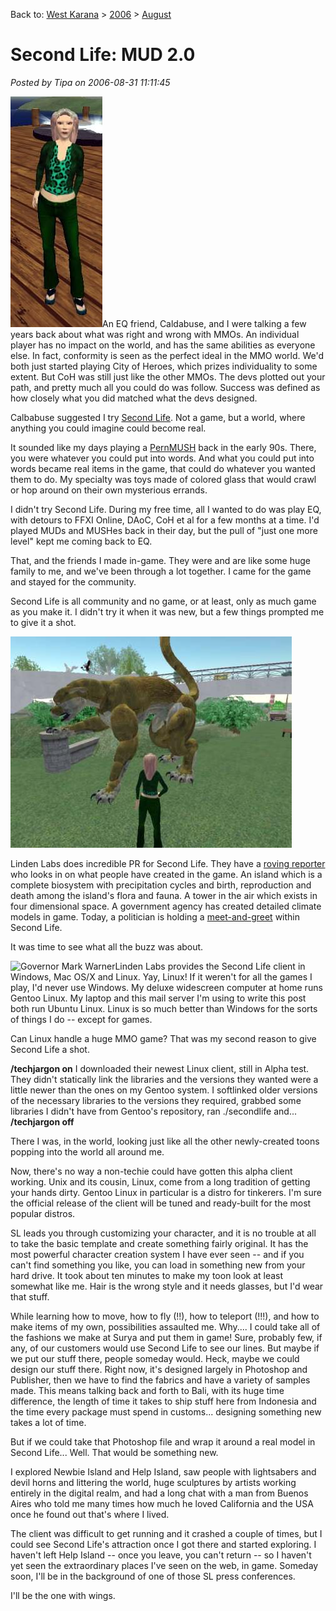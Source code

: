 Back to: [West Karana](/posts/westkarana.md) > [2006](/posts/2006/westkarana.md) > [August](./westkarana.md)
# Second Life: MUD 2.0

*Posted by Tipa on 2006-08-31 11:11:45*

![Tipa Hawthorne in Second Life](../../../uploads/2006/08/tipah.jpg)An EQ friend, Caldabuse, and I were talking a few years back about what was right and wrong with MMOs. An individual player has no impact on the world, and has the same abilities as everyone else. In fact, conformity is seen as the perfect ideal in the MMO world. We'd both just started playing City of Heroes, which prizes individuality to some extent. But CoH was still just like the other MMOs. The devs plotted out your path, and pretty much all you could do was follow. Success was defined as how closely what you did matched what the devs designed.

Calbabuse suggested I try [Second Life](http://en.wikipedia.org/wiki/Second_life "Wikipedia article on Second Life"). Not a game, but a world, where anything you could imagine could become real.

It sounded like my days playing a [PernMUSH](http://en.wikipedia.org/wiki/MUSH "What is a MUSH?") back in the early 90s. There, you were whatever you could put into words. And what you could put into words became real items in the game, that could do whatever you wanted them to do. My specialty was toys made of colored glass that would crawl or hop around on their own mysterious errands.

I didn't try Second Life. During my free time, all I wanted to do was play EQ, with detours to FFXI Online, DAoC, CoH et al for a few months at a time. I'd played MUDs and MUSHes back in their day, but the pull of "just one more level" kept me coming back to EQ.

That, and the friends I made in-game. They were and are like some huge family to me, and we've been through a lot together. I came for the game and stayed for the community.

Second Life is all community and no game, or at least, only as much game as you make it. I didn't try it when it was new, but a few things prompted me to give it a shot.

![Bobcat statue in the Help Island park in Second Life](../../../uploads/2006/08/park.jpg)

Linden Labs does incredible PR for Second Life. They have a [roving reporter](http://nwn.blogs.com/ "Wagner James Au") who looks in on what people have created in the game. An island which is a complete biosystem with precipitation cycles and birth, reproduction and death among the island's flora and fauna. A tower in the air which exists in four dimensional space. A government agency has created detailed climate models in game. Today, a politician is holding a [meet-and-greet](http://www.forwardtogetherpac.com/contents/show/272 "This has 'publicity stunt' written all over it.") within Second Life.

It was time to see what all the buzz was about.

![Governor Mark Warner](http://nwn.blogs.com/nwn/images/gov_mark_warner.jpg "Governor Mark Warner")Linden Labs provides the Second Life client in Windows, Mac OS/X and Linux. Yay, Linux! If it weren't for all the games I play, I'd never use Windows. My deluxe widescreen computer at home runs Gentoo Linux. My laptop and this mail server I'm using to write this post both run Ubuntu Linux. Linux is so much better than Windows for the sorts of things I do -- except for games.

Can Linux handle a huge MMO game? That was my second reason to give Second Life a shot.

**/techjargon on**
I downloaded their newest Linux client, still in Alpha test. They didn't statically link the libraries and the versions they wanted were a little newer than the ones on my Gentoo system. I softlinked older versions of the necessary libraries to the versions they required, grabbed some libraries I didn't have from Gentoo's repository, ran ./secondlife and...
**/techjargon off**

There I was, in the world, looking just like all the other newly-created toons popping into the world all around me.

Now, there's no way a non-techie could have gotten this alpha client working. Unix and its cousin, Linux, come from a long tradition of getting your hands dirty. Gentoo Linux in particular is a distro for tinkerers. I'm sure the official release of the client will be tuned and ready-built for the most popular distros.

SL leads you through customizing your character, and it is no trouble at all to take the basic template and create something fairly original. It has the most powerful character creation system I have ever seen -- and if you can't find something you like, you can load in something new from your hard drive. It took about ten minutes to make my toon look at least somewhat like me. Hair is the wrong style and it needs glasses, but I'd wear that stuff.

While learning how to move, how to fly (!!), how to teleport (!!!), and how to make items of my own, possibilities assaulted me. Why.... I could take all of the fashions we make at Surya and put them in game! Sure, probably few, if any, of our customers would use Second Life to see our lines. But maybe if we put our stuff there, people someday would. Heck, maybe we could design our stuff there. Right now, it's designed largely in Photoshop and Publisher, then we have to find the fabrics and have a variety of samples made. This means talking back and forth to Bali, with its huge time difference, the length of time it takes to ship stuff here from Indonesia and the time every package must spend in customs... designing something new takes a lot of time.

But if we could take that Photoshop file and wrap it around a real model in Second Life... Well. That would be something new.

I explored Newbie Island and Help Island, saw people with lightsabers and devil horns and littering the world, huge sculptures by artists working entirely in the digital realm, and had a long chat with a man from Buenos Aires who told me many times how much he loved California and the USA once he found out that's where I lived.

The client was difficult to get running and it crashed a couple of times, but I could see Second Life's attraction once I got there and started exploring. I haven't left Help Island -- once you leave, you can't return -- so I haven't yet seen the extraordinary places I've seen on the web, in game. Someday soon, I'll be in the background of one of those SL press conferences.

I'll be the one with wings.
